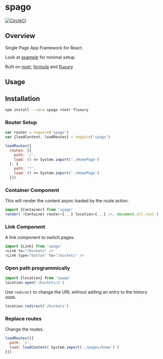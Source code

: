 # spago

[![CircleCI](https://circleci.com/gh/formula/spago.svg?style=svg)](https://circleci.com/gh/formula/spago)

## Overview

Single Page App Framework for React.

Look at [example](./example) for minimal setup.

Built on [rootr](https://github.com/formula/rootr/), [formula](https://github.com/formula/formula) and [fluxury](https://github.com/formula/fluxury)

## Usage

## Installation

```sh
npm install --save spago rootr fluxury
```

### Router Setup

```js
var router = require('spago')
var {loadContent, loadRoutes} = require('spago')

loadRoutes({
  routes: [{
    path: '/',
    load: () => System.import('./HomePage')
  }, {
    path: '*',
    load: () => System.import('./HomePage')
  }])
```
### Container Component

This will render the content async loaded by the route action.

```js
import {Container} from 'spago'
render( <Container router={...} location={...} />, document.all.root )
```

### Link Component

A link component to switch pages.

```js
import {Link} from 'spago'
<Link to="/buckets" />
<Link type="button" to="/buckets" />
```

### Open path programmically

```js
import {location} from 'spago'
location.open('/buckets/1')
```
Use `redirect` to change the URL without adding an entry to the history state.
```js
location.redirect('/buckets')
```

### Replace routes

Change the routes.

```js
loadRoutes([{
  path: '/',
  load: loadContent( System.import('./pages/home') )
}])
```
